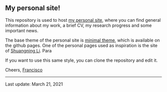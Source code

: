 ## My personal site!

This repository is used to host [my personal site](https://friscolt.github.io), where you can find general information about my work, a brief CV, 
my research progress and some important news.

The base theme of the personal site is [minimal theme](https://pages-themes.github.io/minimal/), which is available on the github pages. One of the personal pages used as inspiration is the site of [Shuangning Li](https://lsn235711.github.io/index.html). Para 

If you want to use this same style, you can clone the repository and edit it. 

Cheers, [Francisco](https://twitter.com/Friscolt)

___

Last update: March 21, 2021
